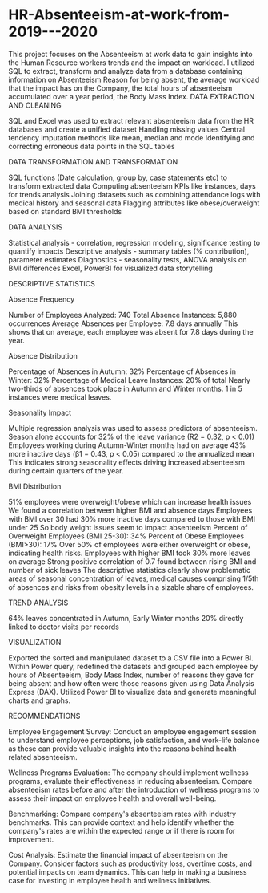 # HR-Absenteeism-at-work-from-2019---2020
 This project focuses on the Absenteeism at work data to gain insights into the Human Resource workers trends and the impact on workload. I utilized SQL to extract, transform and analyze data from a database containing information on Absenteeism Reason for being absent, the average workload that the impact has on the Company, the total hours of absenteeism accumulated over a year period, the Body Mass Index.
 DATA EXTRACTION AND CLEANING
 
SQL and Excel was used to extract relevant absenteeism data from the HR databases and create a unified dataset
Handling missing values Central tendency imputation methods like mean, median and mode
Identifying and correcting erroneous data points in the SQL tables

DATA TRANSFORMATION AND TRANSFORMATION

SQL functions (Date calculation, group by, case statements etc) to transform extracted data
Computing absenteeism KPIs like instances, days for trends analysis
Joining datasets such as combining attendance logs with medical history and seasonal data
Flagging attributes like obese/overweight based on standard BMI thresholds

DATA ANALYSIS

Statistical analysis - correlation, regression modeling, significance testing to quantify impacts
Descriptive analysis - summary tables (% contribution), parameter estimates
Diagnostics - seasonality tests, ANOVA analysis on BMI differences
Excel, PowerBI for visualized data storytelling

DESCRIPTIVE STATISTICS

Absence Frequency

Number of Employees Analyzed: 740
Total Absence Instances: 5,880 occurrences
Average Absences per Employee: 7.8 days annually
This shows that on average, each employee was absent for 7.8 days during the year.

Absence Distribution

Percentage of Absences in Autumn: 32%
Percentage of Absences in Winter: 32%
Percentage of Medical Leave Instances: 20% of total
Nearly two-thirds of absences took place in Autumn and Winter months. 1 in 5 instances were medical leaves.

Seasonality Impact

Multiple regression analysis was used to assess predictors of absenteeism.
Season alone accounts for 32% of the leave variance (R2 = 0.32, p < 0.01)
Employees working during Autumn-Winter months had on average 43% more inactive days (β1 = 0.43, p < 0.05) compared to the annualized mean
This indicates strong seasonality effects driving increased absenteeism during certain quarters of the year.

BMI Distribution

51% employees were overweight/obese which can increase health issues
We found a correlation between higher BMI and absence days
Employees with BMI over 30 had 30% more inactive days compared to those with BMI under 25
So body weight issues seem to impact absenteeism
Percent of Overweight Employees (BMI 25-30): 34%
Percent of Obese Employees (BMI>30): 17%
Over 50% of employees were either overweight or obese, indicating health risks.
Employees with higher BMI took 30% more leaves on average
Strong positive correlation of 0.7 found between rising BMI and number of sick leaves
The descriptive statistics clearly show problematic areas of seasonal concentration of leaves, medical causes comprising 1/5th of absences and risks from obesity levels in a sizable share of employees.

TREND ANALYSIS

64% leaves concentrated in Autumn, Early Winter months
20% directly linked to doctor visits per records

VISUALIZATION

Exported the sorted and manipulated dataset to a CSV file into a Power BI. Within Power query, redefined the datasets and grouped each employee by hours of Absenteeism, Body Mass Index, number of reasons they gave for being absent and how often were those reasons given using Data Analysis Express (DAX). Utilized Power BI to visualize data and generate meaningful charts and graphs.


RECOMMENDATIONS 

Employee Engagement Survey: Conduct an employee engagement session to understand employee perceptions, job satisfaction, and work-life balance as these can provide valuable insights into the reasons behind health-related absenteeism.

 
Wellness Programs Evaluation: The company should implement wellness programs, evaluate their effectiveness in reducing absenteeism. Compare absenteeism rates before and after the introduction of wellness programs to assess their impact on employee health and overall well-being.

Benchmarking: Compare company's absenteeism rates with industry benchmarks. This can provide context and help identify whether the company's rates are within the expected range or if there is room for improvement.

Cost Analysis: Estimate the financial impact of absenteeism on the Company. Consider factors such as productivity loss, overtime costs, and potential impacts on team dynamics. This can help in making a business case for investing in employee health and wellness initiatives.

